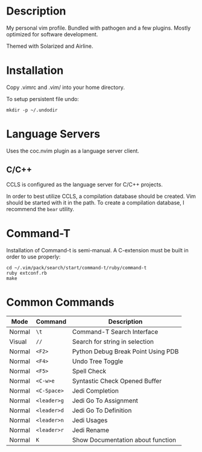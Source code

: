 # Description
My personal vim profile. Bundled with pathogen and a few plugins. Mostly optimized for software development.

Themed with Solarized and Airline.

# Installation
Copy .vimrc and .vim/ into your home directory.

To setup persistent file undo:

`mkdir -p ~/.undodir`

# Language Servers
Uses the coc.nvim plugin as a language server client.

## C/C++
CCLS is configured as the language server for C/C++ projects.

In order to best utilize CCLS, a compilation database should be created. Vim should be started with it in the path.
To create a compilation database, I recommend the `bear` utility.

# Command-T
Installation of Command-t is semi-manual. A C-extension must be built in order to use properly:

```
cd ~/.vim/pack/search/start/command-t/ruby/command-t
ruby extconf.rb
make
```

# Common Commands

| Mode   | Command     | Description |
|--------|-------------|-------------|
| Normal | `\t`        | Command-T Search Interface |
| Visual | `//`        | Search for string in selection |
| Normal | `<F2>`      | Python Debug Break Point Using PDB |
| Normal | `<F4>`      | Undo Tree Toggle |
| Normal | `<F5>`      | Spell Check |
| Normal | `<C-w>e`    | Syntastic Check Opened Buffer |
| Normal | `<C-Space>` | Jedi Completion |
| Normal | `<leader>g` | Jedi Go To Assignment |
| Normal | `<leader>d` | Jedi Go To Definition |
| Normal | `<leader>n` | Jedi Usages |
| Normal | `<leader>r` | Jedi Rename |
| Normal | `K`         | Show Documentation about function |
